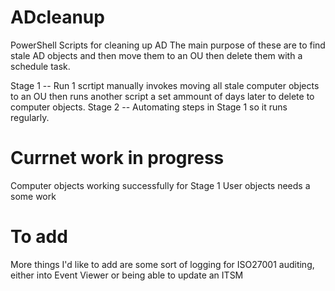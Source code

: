 # ADcleanup
PowerShell Scripts for cleaning up AD 
The main purpose of these are to find stale AD objects and then move them to an OU then delete them with a schedule task. 

Stage 1 -- Run 1 scrtipt manually invokes moving all stale computer objects to an OU then runs another script a set ammount of days later to delete to computer objects. 
Stage 2 -- Automating steps in Stage 1 so it runs regularly. 

# Currnet work in progress 
Computer objects working successfully for Stage 1 
User objects needs a some work 

# To add
More things I'd like to add are some sort of logging for ISO27001 auditing, either into Event Viewer or being able to update an ITSM 
